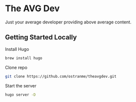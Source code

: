 # The AVG Dev

Just your average developer providing above average content.

## Getting Started Locally

Install Hugo

```bash
brew install hugo
```

Clone repo

```bash
git clone https://github.com/ostranme/theavgdev.git
```

Start the server

```bash
hugo server -D
```
